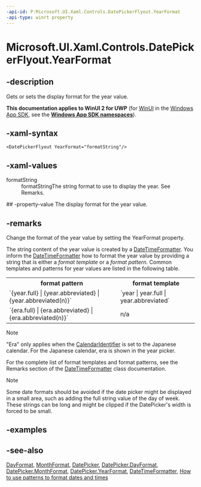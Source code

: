 ```yaml
---
-api-id: P:Microsoft.UI.Xaml.Controls.DatePickerFlyout.YearFormat
-api-type: winrt property
---
```


<!-- Property syntax
public string YearFormat { get;  set; }
-->

# Microsoft.UI.Xaml.Controls.DatePickerFlyout.YearFormat

## -description
Gets or sets the display format for the year value.

**This documentation applies to WinUI 2 for UWP** (for [WinUI](/windows/apps/winui/winui3/) in the [Windows App SDK](/windows/apps/windows-app-sdk/), see the **[Windows App SDK namespaces](/windows/windows-app-sdk/api/winrt/)**).

## -xaml-syntax
```xaml
<DatePickerFlyout YearFormat="formatString"/>
```


## -xaml-values
<dl><dt>formatString</dt><dd>formatStringThe string format to use to display the year. See Remarks.</dd>
</dl>
## -property-value
The display format for the year value.

## -remarks
Change the format of the year value by setting the YearFormat property.

The string content of the year value is created by a [DateTimeFormatter](/uwp/api/windows.globalization.datetimeformatting.datetimeformatter). You inform the [DateTimeFormatter](/uwp/api/windows.globalization.datetimeformatting.datetimeformatter) how to format the year value by providing a string that is either a *format template* or a *format pattern*. Common templates and patterns for year values are listed in the following table.

<table>
   <tr><th>format pattern</th><th>format template</th></tr>
   <tr><td>`{year.full} | {year.abbreviated} | {year.abbreviated(n)}`</td><td>`year | year.full | year.abbreviated`</td></tr>
   <tr><td>`{era.full} | {era.abbreviated} | {era.abbreviated(n)}`</td><td>n/a</td></tr>
</table>

> [!NOTE]
> "Era" only applies when the [CalendarIdentifier](datepicker_calendaridentifier.md) is set to the Japanese calendar. For the Japanese calendar, era is shown in the year picker.

For the complete list of format templates and format patterns, see the Remarks section of the [DateTimeFormatter](/uwp/api/windows.globalization.datetimeformatting.datetimeformatter) class documentation.

> [!NOTE]
> Some date formats should be avoided if the date picker might be displayed in a small area, such as adding the full string value of the day of week. These strings can be long and might be clipped if the DatePicker's width is forced to be small.

## -examples

## -see-also
[DayFormat](datepickerflyout_dayformat.md), [MonthFormat](datepickerflyout_monthformat.md), [DatePicker](datepicker.md), [DatePicker.DayFormat](datepicker_dayformat.md), [DatePicker.MonthFormat](datepicker_monthformat.md), [DatePicker.YearFormat](datepicker_yearformat.md), [DateTimeFormatter](/uwp/api/windows.globalization.datetimeformatting.datetimeformatter), [How to use patterns to format dates and times](/previous-versions/windows/apps/jj673581(v=win.10))
